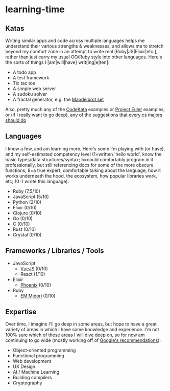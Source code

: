 # learning-time

## Katas
Writing similar apps and code across multiple languages helps me understand
their various strengths & weaknesses, and allows me to stretch beyond my comfort
zone in an attempt to write real [Ruby|JS|Elixir|etc.], rather than just carry
my usual OO/Ruby style into other languages. Here's the sorts of things I
[am|will|have] writ[ing|e|ten].
* A todo app
* A test framework
* Tic tac toe
* A simple web server
* A sudoku solver
* A fractal generator, e.g. the [Mandelbrot
  set](http://en.wikipedia.org/wiki/Mandelbrot_set)

Also, pretty much any of the [CodeKata](http://codekata.com/) examples or
[Project Euler](https://projecteuler.net/archives) examples, or (if I really want to go deep), any of the suggestions [that every cs majors should do](http://matt.might.net/articles/what-cs-majors-should-know/)


## Languages
I know a few, and am learning more. Here's some I'm playing with (or have), and my self-estimated competency level (1=written 'hello world', know the basic types/data structures/syntax; 5=could comfortably program in it professionally, but still referencing docs for some of the more obscure functions; 8=a true expert, comfortable talking about the language, how it works underneath the hood, the ecosystem, how popular libraries work, etc; 10=I wrote this language):
* Ruby (7.5/10)
* JavaScript (5/10)
* Python (2/10)
* Elixir (0/10)
* Clojure (0/10)
* Go (0/10)
* C (0/10)
* Rust (0/10)
* Crystal (0/10)

## Frameworks / Libraries / Tools
* JavaScript
  * [VueJS](http://vuejs.org/) (0/10)
  * React (1/10)
* Elixir
  * [Phoenix](http://www.phoenixframework.org/) (0/10)
* Ruby
  * [EM Midori](https://github.com/heckpsi-lab/em-midori) (0/10)


## Expertise
Over time, I imagine I'll go deep in some areas, but hope to have a great variety of areas in which I have some knowledge and experience. I'm not 100% sure which of these areas I will dive deep on, so for now am continuing to go wide (mostly working off of [Google's recommendations](https://www.google.com/about/careers/students/guide-to-technical-development.html)):
* Object-oriented programming
* Functional programming
* Web development
* UX Design
* AI / Machine Learning
* Building compilers
* Cryptography
